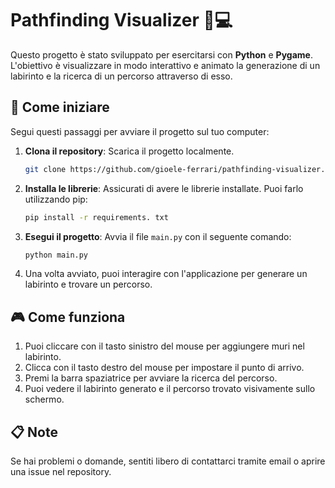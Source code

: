 # Pathfinding Visualizer 🧭💻

Questo progetto è stato sviluppato per esercitarsi con **Python** e **Pygame**. L'obiettivo è visualizzare in modo interattivo e animato la generazione di un labirinto e la ricerca di un percorso attraverso di esso.

## 🏁 Come iniziare

Segui questi passaggi per avviare il progetto sul tuo computer:

1. **Clona il repository**: Scarica il progetto localmente.

    ```bash
    git clone https://github.com/gioele-ferrari/pathfinding-visualizer.git
    ```

2. **Installa le librerie**: Assicurati di avere le librerie installate. Puoi farlo utilizzando pip:

    ```bash
    pip install -r requirements. txt
    ```

3. **Esegui il progetto**: Avvia il file `main.py` con il seguente comando:

    ```bash
    python main.py
    ```

4. Una volta avviato, puoi interagire con l'applicazione per generare un labirinto e trovare un percorso.

## 🎮 Come funziona

1. Puoi cliccare con il tasto sinistro del mouse per aggiungere muri nel labirinto.
2. Clicca con il tasto destro del mouse per impostare il punto di arrivo.
3. Premi la barra spaziatrice per avviare la ricerca del percorso.
4. Puoi vedere il labirinto generato e il percorso trovato visivamente sullo schermo.

## 📋 Note

Se hai problemi o domande, sentiti libero di contattarci tramite email o aprire una issue nel repository.
